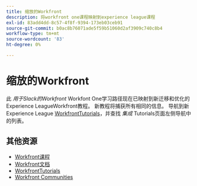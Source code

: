 ```yaml
---
title: 缩放的Workfront
description: 将workfront one课程映射到experience league课程
exl-id: 83add4dd-8c57-4f8f-9394-173eb03ceb91
source-git-commit: b0ac8b76071ade5f59b51060d2af3909c740c8b4
workflow-type: tm+mt
source-wordcount: '83'
ht-degree: 0%

---
```


# 缩放的Workfront

此 *用于Slack的Workfront* Workfont One学习路径现在已映射到新迁移和优化的Experience LeagueWorkfront教程。 新教程将捕获所有相同的信息。 导航到新Experience League [WorkfrontTutorials](https://experienceleague.adobe.com/docs/workfront-learn/tutorials-workfront/home.html)，并查找 *集成* Tutorials页面左侧导航中的列表。

## 其他资源

* [Workfront课程](https://experienceleague.adobe.com/?lang=en&amp;Solution=Workfront#courses)
* [Workfront文档](https://experienceleague.adobe.com/docs/workfront.html)
* [WorkfrontTutorials](https://experienceleague.adobe.com/docs/workfront-learn/tutorials-workfront/home.html)
* [Workfront Communities](https://experienceleaguecommunities.adobe.com/t5/workfront/ct-p/workfront)
